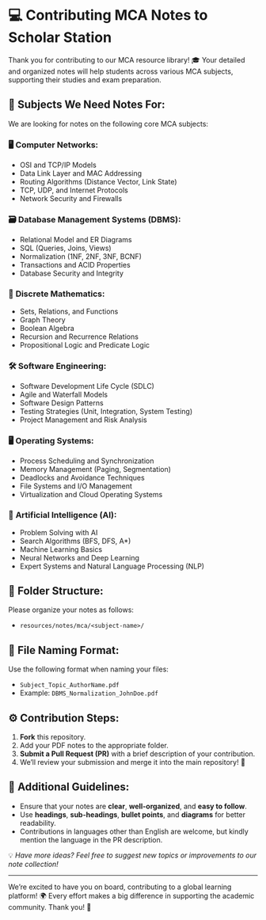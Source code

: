 # 💻 Contributing MCA Notes to Scholar Station

Thank you for contributing to our MCA resource library! 🎓 Your detailed and organized notes will help students across various MCA subjects, supporting their studies and exam preparation.

## 📝 Subjects We Need Notes For:
We are looking for notes on the following core MCA subjects:

### 🖥️ **Computer Networks**:
   - OSI and TCP/IP Models
   - Data Link Layer and MAC Addressing
   - Routing Algorithms (Distance Vector, Link State)
   - TCP, UDP, and Internet Protocols
   - Network Security and Firewalls

### 🗃️ **Database Management Systems (DBMS)**:
   - Relational Model and ER Diagrams
   - SQL (Queries, Joins, Views)
   - Normalization (1NF, 2NF, 3NF, BCNF)
   - Transactions and ACID Properties
   - Database Security and Integrity

### 🔢 **Discrete Mathematics**:
   - Sets, Relations, and Functions
   - Graph Theory
   - Boolean Algebra
   - Recursion and Recurrence Relations
   - Propositional Logic and Predicate Logic

### 🛠️ **Software Engineering**:
   - Software Development Life Cycle (SDLC)
   - Agile and Waterfall Models
   - Software Design Patterns
   - Testing Strategies (Unit, Integration, System Testing)
   - Project Management and Risk Analysis

### 🖥️ **Operating Systems**:
   - Process Scheduling and Synchronization
   - Memory Management (Paging, Segmentation)
   - Deadlocks and Avoidance Techniques
   - File Systems and I/O Management
   - Virtualization and Cloud Operating Systems

### 🧠 **Artificial Intelligence (AI)**:
   - Problem Solving with AI
   - Search Algorithms (BFS, DFS, A*)
   - Machine Learning Basics
   - Neural Networks and Deep Learning
   - Expert Systems and Natural Language Processing (NLP)

## 📂 **Folder Structure**:
Please organize your notes as follows:
   - `resources/notes/mca/<subject-name>/`

## 🔖 **File Naming Format**:
Use the following format when naming your files:
   - `Subject_Topic_AuthorName.pdf`
   - Example: `DBMS_Normalization_JohnDoe.pdf`

## ⚙️ **Contribution Steps**:
1. **Fork** this repository.
2. Add your PDF notes to the appropriate folder.
3. **Submit a Pull Request (PR)** with a brief description of your contribution.
4. We’ll review your submission and merge it into the main repository! 🎉

## 📢 **Additional Guidelines**:
- Ensure that your notes are **clear**, **well-organized**, and **easy to follow**.
- Use **headings**, **sub-headings**, **bullet points**, and **diagrams** for better readability.
- Contributions in languages other than English are welcome, but kindly mention the language in the PR description.

💡 _Have more ideas? Feel free to suggest new topics or improvements to our note collection!_

---

We’re excited to have you on board, contributing to a global learning platform! 🌍 Every effort makes a big difference in supporting the academic community. Thank you! 🙌
